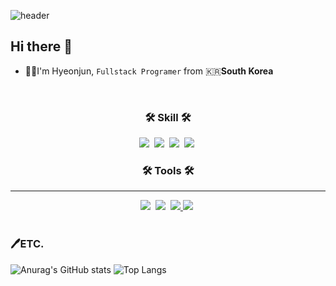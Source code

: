 ![header](https://capsule-render.vercel.app/api?type=transparent&color=auto&height=300&section=header&text=Wisky-Ahn%20Hub&desc=Welcome!&fontSize=90&descSize=30&fontColor=ffffff&fontAlignY=40)

## Hi there 👋

- 👨‍💻I'm Hyeonjun, `Fullstack Programer` from 🇰🇷<b>South Korea</b> 
<br>

<h3 align="center">🛠 Skill 🛠</h3>
<div align="center">
  <img src="https://img.shields.io/badge/HTML5-E34F26?style=for-the-badge&logo=html5&logoColor=white"/>&nbsp
  <img src="https://img.shields.io/badge/JavaScript-F7DF1E?style=for-the-badge&logo=JavaScript&logoColor=black"/>&nbsp
  <img src="https://img.shields.io/badge/CSS3-1572B6?style=for-the-badge&logo=css3&logoColor=white"/>&nbsp
  <img src="https://img.shields.io/badge/Spring-6DB33F?style=for-the-badge&logo=spring&logoColor=white"/>&nbsp
</div>

<h3 align="center">🛠 Tools 🛠</h3>
<hr>
<div align="center">
  <img src="https://img.shields.io/badge/git-F05033.svg?style=for-the-badge&logo=git&logoColor=white" />&nbsp;
  <img src="https://img.shields.io/badge/github-181717.svg?style=for-the-badge&logo=github&logoColor=white" />&nbsp;
   <a href="https://wiskyahn.notion.site/Googbye-World-11f7cd1e955380489c37c7694fbda3ce" target="_blank">
    <img src="https://img.shields.io/badge/Notion-F3F3F3.svg?style=for-the-badge&logo=notion&logoColor=black"/>
  </a>
  <img src="https://img.shields.io/badge/figma-F24E1E.svg?style=for-the-badge&logo=figma&logoColor=white" />&nbsp;
</div>


<br>
<h3>🖊️ETC.</h3>

![Anurag's GitHub stats](https://github-readme-stats-git-masterrstaa-rickstaa.vercel.app/api?username=Wisky-Ahn&show_icons=true&theme=dark)
![Top Langs](https://github-readme-stats.vercel.app/api/top-langs/?username=Wisky-Ahn)



<!--
**Wisky-Ahn/Wisky-Ahn** is a ✨ _special_ ✨ repository because its `README.md` (this file) appears on your GitHub profile.

Here are some ideas to get you started:

- 🔭 I’m currently working on ...
- 🌱 I’m currently learning ...
- 👯 I’m looking to collaborate on ...
- 🤔 I’m looking for help with ...
- 💬 Ask me about ...
- 📫 How to reach me: ...
- 😄 Pronouns: ...
- ⚡ Fun fact: ...
-->

